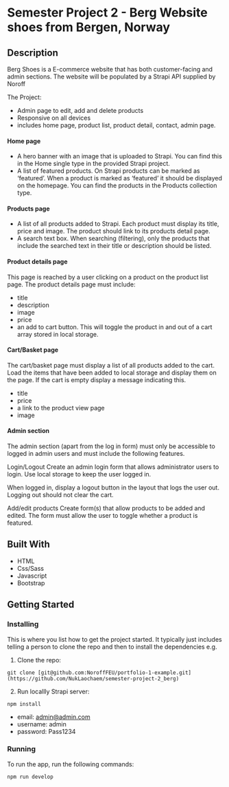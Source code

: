 # Semester Project 2 - Berg Website shoes from Bergen, Norway

## Description

Berg Shoes is a E-commerce website that has both customer-facing and admin sections. 
The website will be populated by a Strapi API supplied by Noroff


The Project:

- Admin page to edit, add and delete products
- Responsive on all devices
- includes home page, product list, product detail, contact, admin page.

#### Home page

- A hero banner with an image that is uploaded to Strapi. You can find this in the Home single type in the provided Strapi project.
- A list of featured products. On Strapi products can be marked as ‘featured’. When a product is marked as ‘featured’ it should be displayed on the homepage. You can find the products in the Products collection type.

#### Products page

- A list of all products added to Strapi. Each product must display its title, price and image. The product should link to its products detail page.
- A search text box. When searching (filtering), only the products that include the searched text in their title or description should be listed.

#### Product details page

This page is reached by a user clicking on a product on the product list page. The product details page must include:

- title
- description
- image
- price
- an add to cart button. This will toggle the product in and out of a cart array stored in local storage.

#### Cart/Basket page 

The cart/basket page must display a list of all products added to the cart. Load the items that have been added to local storage and display them on the page. If the cart is empty display a message indicating this.

- title
- price
- a link to the product view page
- image

#### Admin section

The admin section (apart from the log in form) must only be accessible to logged in admin users and must include the following features.

Login/Logout
Create an admin login form that allows administrator users to login. Use local storage to keep the user logged in.

When logged in, display a logout button in the layout that logs the user out. Logging out should not clear the cart.

Add/edit products
Create form(s) that allow products to be added and edited. The form must allow the user to toggle whether a product is featured.



## Built With

- HTML
- Css/Sass
- Javascript
- Bootstrap


## Getting Started




### Installing

This is where you list how to get the project started. It typically just includes telling a person to clone the repo and then to install the dependencies e.g.

1. Clone the repo:

```
git clone [git@github.com:NoroffFEU/portfolio-1-example.git](https://github.com/NukLaochaem/semester-project-2_berg)
```

2. Run locallly Strapi server: <a ahref="https://github.com/NoroffFEU/strapi-sp2"></a>
```
npm install

```
- email: admin@admin.com
- username: admin
- password: Pass1234

### Running

To run the app, run the following commands:

```bash
npm run develop
```

